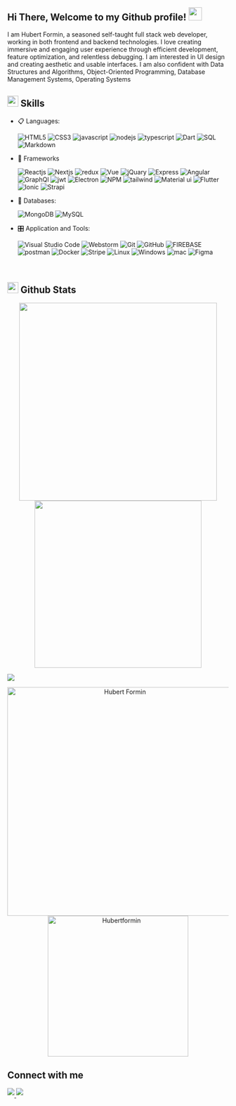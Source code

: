 <h2> Hi There, Welcome to my Github profile! <img src="https://github.com/abdoachhoubi/abdoachhoubi/blob/main/gifs/Hi.gif" width="30"></h2>

<p> 
I am Hubert Formin, a seasoned self-taught full stack web developer, working in both frontend  and backend technologies. 
I love creating immersive and engaging user experience through efficient development, feature optimization, and relentless debugging. 
I am interested in UI design and creating aesthetic and usable interfaces.
I am also confident with Data Structures and
Algorithms, Object-Oriented Programming, Database
Management Systems, Operating Systems
</p>

## <img src="https://media2.giphy.com/media/QssGEmpkyEOhBCb7e1/giphy.gif?cid=ecf05e47a0n3gi1bfqntqmob8g9aid1oyj2wr3ds3mg700bl&rid=giphy.gif" width ="25"><b> Skills</b>

<p align="center">

- 📋 Languages:

  ![HTML5](https://img.shields.io/badge/html5-%23E34F26.svg?style=for-the-badge&logo=html5&logoColor=white)
  ![CSS3](https://img.shields.io/badge/css3-%231572B6.svg?style=for-the-badge&logo=css3&logoColor=white)
  ![javascript](https://img.shields.io/badge/javascript%20-%23323330.svg?&style=for-the-badge&logo=javascript&logoColor=%23F7DF1E)
  ![nodejs](https://img.shields.io/badge/node.js%20-%2343853D.svg?&style=for-the-badge&logo=node.js&logoColor=white)
  ![typescript](https://img.shields.io/badge/TypeScript-007ACC?style=for-the-badge&logo=typescript&logoColor=white)
  ![Dart](https://img.shields.io/badge/Dart-13B9FD.svg?style=for-the-badge&logo=dart&logoColor=02569B)
  ![SQL](https://custom-icon-badges.herokuapp.com/badge/SQL-025E8C.svg?logo=database&logoColor=white)
  ![Markdown](https://img.shields.io/badge/markdown-%23000000.svg?style=for-the-badge&logo=markdown&logoColor=white)


- 🎨 Frameworks

  ![Reactjs](https://img.shields.io/badge/react%20-%2320232a.svg?&style=for-the-badge&logo=react&logoColor=%2361DAFB)
  ![Nextjs](https://img.shields.io/badge/next.js-000000?style=for-the-badge&logo=nextdotjs&logoColor=white)
  ![redux](https://img.shields.io/badge/Redux-593D88?style=for-the-badge&logo=redux&logoColor=white)
  ![Vue](https://img.shields.io/badge/Vue.js-35495E?style=for-the-badge&logo=vuedotjs&logoColor=4FC08D)
  ![jQuary](https://img.shields.io/badge/jQuery-0769AD?style=for-the-badge&logo=jquery&logoColor=white)
  ![Express](https://img.shields.io/badge/Express.js-000000?style=for-the-badge&logo=express&logoColor=white)
  ![Angular](https://img.shields.io/badge/Angular-B52E31?style=for-the-badge&logo=angular&logoColor=white)
  ![GraphQl](https://img.shields.io/badge/GraphQl-E10098?style=for-the-badge&logo=graphql&logoColor=white)
  ![jwt](https://img.shields.io/badge/JWT-000000?style=for-the-badge&logo=JSON%20web%20tokens&logoColor=white)
  ![Electron](https://img.shields.io/badge/Electron.js-%2320232a?style=for-the-badge&logo=electron&logoColor=white)
  ![NPM](https://img.shields.io/badge/npm-CB3837?style=for-the-badge&logo=npm&logoColor=white)
  ![tailwind](https://img.shields.io/badge/Tailwind_CSS-38B2AC?style=for-the-badge&logo=tailwind-css&logoColor=white)
  ![Material ui](https://img.shields.io/badge/Material%20UI-007FFF?style=for-the-badge&logo=mui&logoColor=white)
  ![Flutter](https://img.shields.io/badge/Flutter-02569B.svg?&style=for-the-badge&logo=flutter&logoColor=white)
  ![Ionic](https://img.shields.io/badge/Ionic-3880FF?style=for-the-badge&logo=ionic&logoColor=white)
  ![Strapi](https://img.shields.io/badge/Strapi-3982CE?style=for-the-badge&logo=Strapi&logoColor=white)

- 💾 Databases:

    ![MongoDB](https://img.shields.io/badge/MongoDB-%234ea94b.svg?&style=for-the-badge&logo=mongodb&logoColor=white) 
    ![MySQL](https://img.shields.io/badge/MySQL-00000F?style=for-the-badge&logo=mysql&logoColor=white)


- 🎛️ Application and Tools:

  ![Visual Studio Code](https://img.shields.io/badge/Visual%20Studio%20Code-0078d7.svg?style=for-the-badge&logo=visual-studio-code&logoColor=white)
  ![Webstorm](https://img.shields.io/badge/Webstorm-7dd395.svg?style=for-the-badge&logo=webstorm&logoColor=000)
  ![Git](https://img.shields.io/badge/git-%23F05033.svg?style=for-the-badge&logo=git&logoColor=white)
  ![GitHub](https://img.shields.io/badge/github-%23121011.svg?style=for-the-badge&logo=github&logoColor=white)
  ![FIREBASE](https://img.shields.io/badge/Firebase-039BE5?style=for-the-badge&logo=firebase&logoColor=FFA000)
  ![postman](https://img.shields.io/badge/Postman-FF6C37?style=for-the-badge&logo=Postman&logoColor=white)
  ![Docker](https://img.shields.io/badge/Docker-238fe0?style=for-the-badge&logo=Docker&logoColor=white)
  ![Stripe](https://img.shields.io/badge/Stripe-02042B?style=for-the-badge&logo=stripe&logoColor=3395FF)
  ![Linux](https://img.shields.io/badge/Linux-FCC624?style=for-the-badge&logo=linux&logoColor=black)
  ![Windows](https://img.shields.io/badge/Windows-0078D6?style=for-the-badge&logo=windows&logoColor=white)
  ![mac](https://img.shields.io/badge/Mac%20OS-ffffff?style=for-the-badge&logo=apple&logoColor=000)
  ![Figma](https://img.shields.io/badge/Figma-000.svg?style=for-the-badge&logo=Figma&logoColor=white)
 
</p>

<br> 

## <img src="https://media.giphy.com/media/iY8CRBdQXODJSCERIr/giphy.gif" width="25"> <b>Github Stats</b>


<p align="center">
<a href="https://github.com/Hubertformin/">
  <img align="center" src="https://github-readme-stats.vercel.app/api?username=Hubertformin&include_all_commits=true&count_private=true&show_icons=true&line_height=20&title_color=7A7ADB&icon_color=2234AE&text_color=D3D3D3&bg_color=0,000000,130F40" width="450"/>
</a>

<a href="https://github.com/Hubertformin">
  <img align="center" src="https://github-readme-streak-stats.herokuapp.com/?user=Hubertformin&theme=blueberry" width="380"/>
</a>
</p>

<img src="https://user-images.githubusercontent.com/73097560/115834477-dbab4500-a447-11eb-908a-139a6edaec5c.gif"></a>

<p align="center">
    <a href="https://github.com/Hubertformin"><img src="https://github-profile-summary-cards.vercel.app/api/cards/profile-details?username=Hubertformin&theme=tokyonight&hide_border=true"  width="520" alt="Hubert Formin"/></a>
<a href="https://github.com/Hubertformin"><img src="https://github-readme-stats.vercel.app/api/top-langs?username=Hubertformin&show_icons=true&locale=en&layout=compact&theme=tokyonight" width="320"  alt="Hubertformin"/></a>
</p>

## Connect with me

<a href="https://www.instagram.com/ui.hformin/" target="_blank">
<img src="https://img.shields.io/badge/instagram-%ff5851db.svg?color=f02b9a&style=for-the-badge&logo=instagram&logoColor=white" t=instagram style="margin-bottom: 5px;" />
</a>
 <a href="https://www.linkedin.com/in/hformin/" target="_blank">
<img src="https://img.shields.io/badge/LinkedIn-0077B5?style=for-the-badge&logo=linkedin&logoColor=white"  style="margin-bottom: 5px;" />
</a> 

 <!--
  <a href="https://linkedin.com/in/" target="_blank">
<img src=https://img.shields.io/badge/linkedin-%2300acee.svg?color=405DE6&style=for-the-badge&logo=linkedin&logoColor=white alt=linkedin style="margin-bottom: 5px;" />
</a>
<a href="https://twitter.com/" target="_blank">
<img src=https://img.shields.io/badge/twitter-%2300acee.svg?color=1DA1F2&style=for-the-badge&logo=twitter&logoColor=white alt=twitter style="margin-bottom: 5px;" />
</a>

<a href="" target="_blank">
<img src=https://img.shields.io/badge/hashnode-%2300acee.svg?color=2962FF&style=for-the-badge&logo=hashnode&logoColor=white alt=hshnode style="margin-bottom: 5px;" />
</a>   
-->      
